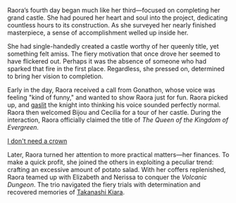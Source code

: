 Raora’s fourth day began much like her third—focused on completing her grand castle. She had poured her heart and soul into the project, dedicating countless hours to its construction. As she surveyed her nearly finished masterpiece, a sense of accomplishment welled up inside her.

She had single-handedly created a castle worthy of her queenly title, yet something felt amiss. The fiery motivation that once drove her seemed to have flickered out. Perhaps it was the absence of someone who had sparked that fire in the first place. Regardless, she pressed on, determined to bring her vision to completion.

Early in the day, Raora received a call from Gonathon, whose voice was feeling "kind of funny," and wanted to show Raora just for fun. Raora picked up, and [gaslit](https://www.youtube.com/live/Y0H168Iq8aY?feature=shared&t=3874) the knight into thinking his voice sounded perfectly normal. Raora then welcomed Bijou and Cecilia for a tour of her castle. During the interaction, Raora officially claimed the title of *The Queen of the Kingdom of Evergreen.*

[I don't need a crown](#embed:https://www.youtube.com/live/Y0H168Iq8aY?feature=shared&t=4662)

Later, Raora turned her attention to more practical matters—her finances. To make a quick profit, she joined the others in exploiting a peculiar trend: crafting an excessive amount of potato salad. With her coffers replenished, Raora teamed up with Elizabeth and Nerissa to conquer the *Volcanic Dungeon*. The trio navigated the fiery trials with determination and recovered memories of [Takanashi Kiara](https://www.youtube.com/live/Y0H168Iq8aY?feature=shared&t=15009).
